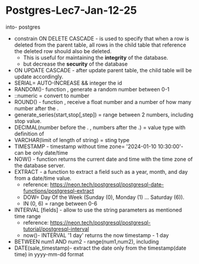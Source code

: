 # Postgres-Lec7-Jan-12-25
into- postgres

* constrain ON DELETE CASCADE - is used to specify that when a row is deleted from the parent table, 
all rows in the child table that reference the deleted row should also be deleted. 
  * This is useful for maintaining the **integrity** of the database.
  * but decrease the **security** of the database
* ON UPDATE CASCADE - after update parent table, the child table will be update accordingly.
* SERIAL= AUTO-INCREASE && integer the id
* RANDOM()- function , generate a random number between 0-1 
* ::numeric = convert to number
* ROUND() - function , receive a float number and a number of how many number after the .
* generate_series(start,stop[,step]) = range between 2 numbers, including stop value.
* DECIMAL(number before the . , numbers after the .) = value type with definition of
* VARCHAR(limit of length of string) = sting type
* TIMESTAMP - timestamp without time zone= '2024-01-10 10:30:00'- can be only date/time
* NOW() - function returns the current date and time with the time zone of the database server. 
* EXTRACT - a function to extract a field such as a year, month, and day from a date/time value.
  * reference: https://neon.tech/postgresql/postgresql-date-functions/postgresql-extract
  * DOW=  Day Of the Week (Sunday (0), Monday (1) … Saturday (6)).
  * IN (0, 6) = range between 0-6
* INTERVAL [fields] - allow to use the string parameters as mentioned time range
  * reference: https://neon.tech/postgresql/postgresql-tutorial/postgresql-interval
  * now()- INTERVAL '1 day' returns the now timestamp - 1 day
*  BETWEEN num1 AND num2 - range(num1,num2), including 
* DATE(sale_timestamp)- extract the date only from the timestamp(date time) in yyyy-mm-dd format
